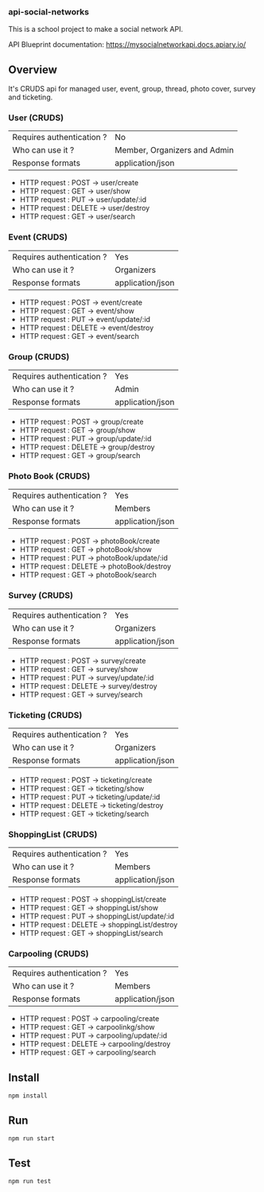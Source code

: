 ### api-social-networks

This is a school project to make a social network API.

API Blueprint documentation:
https://mysocialnetworkapi.docs.apiary.io/

## Overview
It's CRUDS api for managed user, event, group, thread, photo cover, survey and ticketing.


### User (CRUDS)

|                            |                  |
|----------------------------|------------------|
| Requires authentication ?  | No               |
| Who can use it ?           | Member, Organizers and Admin  |
| Response formats           | application/json |

* HTTP request : POST → user/create
* HTTP request : GET → user/show
* HTTP request : PUT → user/update/:id
* HTTP request : DELETE → user/destroy
* HTTP request : GET → user/search


### Event (CRUDS)

|                            |                  |
|----------------------------|------------------|
| Requires authentication ?  | Yes               |
| Who can use it ?           | Organizers
| Response formats           | application/json |

* HTTP request : POST → event/create
* HTTP request : GET → event/show
* HTTP request : PUT → event/update/:id
* HTTP request : DELETE → event/destroy
* HTTP request : GET → event/search


### Group (CRUDS)

|                            |                  |
|----------------------------|------------------|
| Requires authentication ?  | Yes               |
| Who can use it ?           | Admin
| Response formats           | application/json |

* HTTP request : POST → group/create
* HTTP request : GET → group/show
* HTTP request : PUT → group/update/:id
* HTTP request : DELETE → group/destroy
* HTTP request : GET → group/search


### Photo Book (CRUDS)

|                            |                  |
|----------------------------|------------------|
| Requires authentication ?  | Yes               |
| Who can use it ?           | Members
| Response formats           | application/json |

* HTTP request : POST → photoBook/create
* HTTP request : GET → photoBook/show
* HTTP request : PUT → photoBook/update/:id
* HTTP request : DELETE → photoBook/destroy
* HTTP request : GET → photoBook/search


### Survey (CRUDS)

|                            |                  |
|----------------------------|------------------|
| Requires authentication ?  | Yes               |
| Who can use it ?           | Organizers
| Response formats           | application/json |

* HTTP request : POST → survey/create
* HTTP request : GET → survey/show
* HTTP request : PUT → survey/update/:id
* HTTP request : DELETE → survey/destroy
* HTTP request : GET → survey/search


### Ticketing (CRUDS)

|                            |                  |
|----------------------------|------------------|
| Requires authentication ?  | Yes               |
| Who can use it ?           | Organizers
| Response formats           | application/json |

* HTTP request : POST → ticketing/create
* HTTP request : GET → ticketing/show
* HTTP request : PUT → ticketing/update/:id
* HTTP request : DELETE → ticketing/destroy
* HTTP request : GET → ticketing/search


### ShoppingList (CRUDS)

|                            |                  |
|----------------------------|------------------|
| Requires authentication ?  | Yes               |
| Who can use it ?           | Members
| Response formats           | application/json |

* HTTP request : POST → shoppingList/create
* HTTP request : GET → shoppingList/show
* HTTP request : PUT → shoppingList/update/:id
* HTTP request : DELETE → shoppingList/destroy
* HTTP request : GET → shoppingList/search

### Carpooling (CRUDS)

|                            |                  |
|----------------------------|------------------|
| Requires authentication ?  | Yes               |
| Who can use it ?           | Members
| Response formats           | application/json |

* HTTP request : POST → carpooling/create
* HTTP request : GET → carpoolinkg/show
* HTTP request : PUT → carpooling/update/:id
* HTTP request : DELETE → carpooling/destroy
* HTTP request : GET → carpooling/search


## Install
```
npm install

```
## Run

```
npm run start

```

## Test

```
npm run test

```
